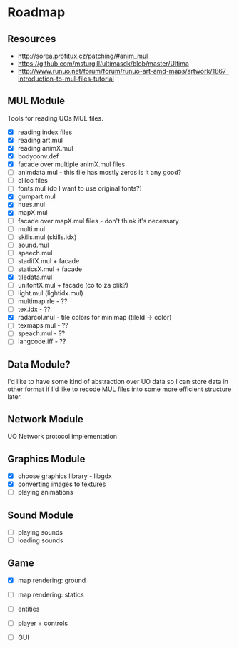 # Roadmap

## Resources

- http://sorea.profitux.cz/patching/#anim_mul
- https://github.com/msturgill/ultimasdk/blob/master/Ultima
- http://www.runuo.net/forum/forum/runuo-art-amd-maps/artwork/1867-introduction-to-mul-files-tutorial

## MUL Module

Tools for reading UOs MUL files.

- [x] reading index files
- [x] reading art.mul
- [x] reading animX.mul
- [x] bodyconv.def
- [x] facade over multiple animX.mul files
- [ ] animdata.mul - this file has mostly zeros is it any good?
- [ ] cliloc files
- [ ] fonts.mul (do I want to use original fonts?)
- [x] gumpart.mul
- [x] hues.mul
- [x] mapX.mul
- [ ] facade over mapX.mul files - don't think it's necessary
- [ ] multi.mul
- [ ] skills.mul (skills.idx)
- [ ] sound.mul
- [ ] speech.mul
- [ ] stadifX.mul + facade
- [ ] staticsX.mul + facade
- [x] tiledata.mul
- [ ] unifontX.mul + facade (co to za plik?)
- [ ] light.mul (lightidx.mul)
- [ ] multimap.rle - ??
- [ ] tex.idx - ??
- [x] radarcol.mul - tile colors for minimap (tileId -> color)
- [ ] texmaps.mul - ??
- [ ] speach.mul - ??
- [ ] langcode.iff - ??

## Data Module?

I'd like to have some kind of abstraction over UO data so I can store data in other 
format if I'd like to recode MUL files into some more efficient structure later.

## Network Module

UO Network protocol implementation

## Graphics Module

- [x] choose graphics library - libgdx
- [x] converting images to textures
- [ ] playing animations

## Sound Module

- [ ] playing sounds
- [ ] loading sounds

## Game 

- [x] map rendering: ground
- [ ] map rendering: statics
- [ ] entities
- [ ] player + controls
- [ ] GUI

